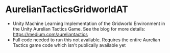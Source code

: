 # AurelianTacticsGridworldAT
* Unity Machine Learning Implementation of the Gridworld Environment in the Unity Aurelian Tactics Game. See the blog for more details: https://medium.com/aureliantactics
* Full code needed to run this not available. Requires the entire Aurelian Tactics game code which isn't publically available yet
